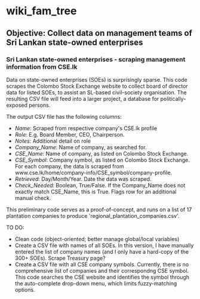 # wiki_fam_tree
## Objective: Collect data on management teams of Sri Lankan state-owned enterprises  
### Sri Lankan state-owned enterprises - scraping management information from CSE.lk<br> 
Data on state-owned enterprises (SOEs) is surprisingly sparse. This code scrapes the Colombo Stock Exchange website to collect board of director data for listed SOEs, to assist an SL-based civil-society organisation. The resulting CSV file will feed into a larger project, a database for politically-exposed persons. 

The output CSV file has the following columns: 
<ul> 
<li> <i>Name</i>: Scraped from respective company's CSE.lk profile </li>
<li> <i>Role</i>: E.g. Board Member, CEO, Chairperson. </li>
<li> <i>Notes</i>: Additional detail on role </li> 
<li> <i>Company_Name</i>: Name of company, as searched for.  </li> 
<li> <i>CSE_Name</i>: Name of company, as listed on Colombo Stock Exchange. </li> 
<li> <i>CSE_Symbol</i>: Company symbol, as listed on Colombo Stock Exchange. For each company, the data is scraped from www.cse.lk/home/company-info/CSE_symbol/company-profile. </li>
<li> <i>Retrieved</i>: Day/Month/Year. Date the data was scraped. </li> 
<li> <i>Check_Needed</i>: Boolean, True/False. If the Company_Name does not exactly match CSE_Name, this is True. Flags row for an additional manual check. </li> 
</ul>

This preliminary code serves as a proof-of-concept, and runs on a list of 17 plantation companies to produce 'regional_plantation_companies.csv'. 

TO DO:
<ul> 
<li>Clean code (object-oriented; better manage global/local variables) </li> 
<li>Create a CSV file with names of all SOEs. In this version, I have manually entered the list of company names (and I only have a hard-copy of the 300+ SOEs). Scrape Treasury page? </li> 
<li>Create a CSV file with all CSE company symbols. Currently, there is no comprehensive list of companies and their correspondng CSE symbol. This code searches the CSE website and identifies the symbol through the auto-complete drop-down menu, which limits fuzzy-matching options. </li> 
</ul> 
